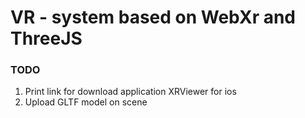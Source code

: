 # VR - system based on WebXr and ThreeJS

### TODO
1. Print link for download application XRViewer for ios
2. Upload GLTF model on scene

